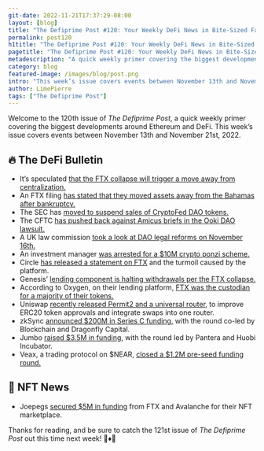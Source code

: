 ```yaml
---
git-date: 2022-11-21T17:37:29-08:00
layout: [blog]
title: "The Defiprime Post #120: Your Weekly DeFi News in Bite-Sized Fashion"
permalink: post120
h1title: "The Defiprime Post #120: Your Weekly DeFi News in Bite-Sized Fashion"
pagetitle: "The Defiprime Post #120: Your Weekly DeFi News in Bite-Sized Fashion"
metadescription: "A quick weekly primer covering the biggest developments around Ethereum and DeFi. This week’s issue covers events between November 13th and November 21st, 2022"
category: blog
featured-image: /images/blog/post.png
intro: "This week’s issue covers events between November 13th and November 21st, 2022"
author: LimePierre
tags: ["The Defiprime Post"]
---
```


Welcome to the 120th issue of _The Defiprime Post_, a quick weekly primer covering the biggest developments around Ethereum and DeFi. This week’s issue covers events between November 13th and November 21st, 2022.


## 🔥 The DeFi Bulletin

* It’s speculated [that the FTX collapse will trigger a move away from centralization.](https://www.theblock.co/post/186676/cumberland-ftx-collapse-to-trigger-structural-change-in-crypto-markets-away-from-centralization)
* An FTX filing [has stated that they moved assets away from the Bahamas after bankruptcy.](https://decrypt.co/115008/ftx-bankruptcy-jurisdiction-fight-bahamas-regulator-directed-sbf-asset-move)
* The SEC has [moved to suspend sales of CryptoFed DAO tokens.](https://www.theblock.co/post/188464/sec-moves-to-suspend-sale-of-american-cryptofed-dao-tokens)
* The CFTC [has pushed back against Amicus briefs in the Ooki DAO lawsuit.](https://www.coindesk.com/policy/2022/11/15/cftc-pushes-back-against-amicus-briefs-in-ooki-dao-lawsuit/)
* A UK law commission [took a look at DAO legal reforms on November 16th.](https://www.coindesk.com/policy/2022/11/16/dao-legal-reforms-in-spotlight-as-uk-law-commission-seeks-views/)
* An investment manager [was arrested for a $10M crypto ponzi scheme.](https://www.justice.gov/opa/pr/investment-manager-arrested-10-million-cryptocurrency-ponzi-scheme)
* Circle [has released a statement on FTX](https://www.circle.com/blog/response-to-recent-market-turmoil) and the turmoil caused by the platform.
* Genesis’ [lending component is halting withdrawals per the FTX collapse.](https://www.coindesk.com/business/2022/11/16/genesis-crypto-lending-unit-is-halting-customer-withdrawals-in-wake-of-ftx-collapse/)
* According to Oxygen, on their lending platform, [FTX was the custodian for a majority of their tokens.](https://www.theblock.co/post/187372/ftx-was-custodian-for-majority-of-tokens-on-defi-lending-platform-oxygen)
* Uniswap [recently released Permit2 and a universal router](https://uniswap.org/blog/permit2-and-universal-router), to improve ERC20 token approvals and integrate swaps into one router.
* zkSync [announced $200M in Series C funding,](https://www.theblock.co/post/187372/ftx-was-custodian-for-majority-of-tokens-on-defi-lending-platform-oxygen) with the round co-led by Blockchain and Dragonfly Capital.
* Jumbo [raised $3.5M in funding](https://medium.com/jumbo-dex/jumbo-raised-3-5-million-in-fundraising-round-29a41089dcb), with the round led by Pantera and Huobi Incubator.
* Veax, a trading protocol on $NEAR, [closed a $1.2M pre-seed funding round.](https://blockchainwire.io/press-release/veax-a-decentralized-derivative-trading-protocol-on-near-raises-12m-pre-seed-amidst-global-centralized-finance-breakdown)


## 💎 NFT News

* Joepegs [secured $5M in funding](https://techcrunch.com/2022/11/14/ftx-and-avalanche-co-led-5m-round-for-joepegs-nft-marketplace/) from FTX and Avalanche for their NFT marketplace.

Thanks for reading, and be sure to catch the 121st issue of _The Defiprime Post_ out this time next week! 👋♦️👋